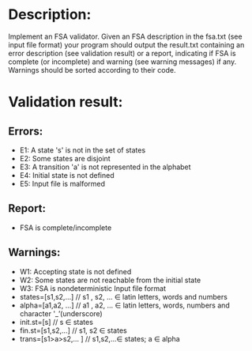 # Description:
Implement an FSA validator. Given an FSA description in the fsa.txt (see input file format) your program should output the result.txt containing an error description (see validation result) or a report, indicating if FSA is complete (or incomplete) and warning (see warning messages) if any. Warnings should be sorted according to their code. 
# Validation result:
## Errors:
- E1: A state 's' is not in the set of states
- E2: Some states are disjoint
- E3: A transition 'a' is not represented in the alphabet
- E4: Initial state is not defined
- E5: Input file is malformed
## Report:
- FSA is complete/incomplete
## Warnings:
- W1: Accepting state is not defined
- W2: Some states are not reachable from the initial state
- W3: FSA is nondeterministic
Input file format
- states=[s1,s2,...]	  // s1 , s2, ... ∈ latin letters, words and numbers
- alpha=[a1,a2, ...]	  // a1 , a2, ... ∈ latin letters, words, numbers and character '_’(underscore)
- init.st=[s]	  // s ∈ states
- fin.st=[s1,s2,...]	  // s1, s2 ∈ states
- trans=[s1>a>s2,... ] // s1,s2,...∈ states; a ∈ alpha
